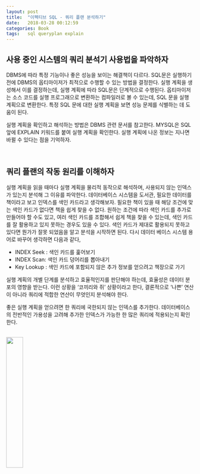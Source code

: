 ```yaml
---
layout: post
title:  "이펙티브 SQL - 쿼리 플랜 분석하기"
date:   2018-03-28 00:12:59
categories: Book
tags:	sql queryplan explain  
---
```


## 사용 중인 시스템의 쿼리 분석기 사용법을 파악하자
DBMS에 따라 특정 기능이나 좋은 성능을 보이는 해결책이 다르다. SQL문은 실행하기 전에 DBMS의 옵티마이저가 최적으로 수행할 수 있는 방법을 결정한다. 실행 계획을 생성해서 이를 결정하는데, 실행 계획에 따라 SQL문은 단계적으로 수행된다. 옵티마이저는 소스 코드를 실행 프로그래으로 변환하는 컴파일러로 볼 수 있는데, SQL 문을 실행 계획으로 변환한다. 특정 SQL 문에 대한 실행 계획을 보면 성능 문제를 식별하는 데 도움이 된다.

실행 계획을 확인하고 해석하는 방법은 DBMS 관련 문서를 참고한다. MYSQL은 SQL 앞에  EXPLAIN 키워드를 붙여 실행 계획을 확인한다. 실행 계획에 나온 정보는 지나면 바뀔 수 있다는 점을 기억하자. 

<br/>

## 쿼리 플랜의 작동 원리를 이해하자
실행 계획을 읽을 때마다 실행 계획을 물리적 동작으로 해석하며, 사용되지 않는 인덱스가 있는지 분석해 그 이유를 파악한다. 데이터베이스 시스템을 도서관, 필요한 데이터를 책이라고 보고 인덱스를 색인 카드라고 생각해보자. 필요한 책이 있을 때 해당 조건에 맞는 색인 카드가 없다면 책을 쉽게 찾을 수 없다. 원하는 조건에 따라 색인 카드를 추가로 만들어야 할 수도 있고, 여러 색인 카드를 조합해서 쉽게 책을 찾을 수 있는데, 색인 카드를 잘 활용하고 있지 못하는 경우도 있을 수 있다. 색인 카드가 제대로 활용되지 못하고 있다면 뭔가가 잘못 되었음을 알고 분석을 시작하면 된다.  다시 데이터 베이스 시스템 용어로 바꾸어 생각하면 다음과 같다, 

- INDEX Seek : 색인 카드를 훑어보기
- INDEX Scan: 색인 카드 덩어리를 뽑아내기 
- Key Lookup : 색인 카드에 포함되지 않은 추가 정보를 얻으려고 책장으로 가기 

실행 계획의 개별 단계를 분석하고 효율적인지를 판단해야 하는데, 효율성은 데이터 분포의 영향을 받는다. 이런 상황을 ‘코끼리와 쥐’ 상황이라고 한다, 결론적으로 ‘나쁜’ 연산이 아니라 쿼리에 적합한 연산이 무엇인지 분석해야 한다. 

좋은 실행 계획을 얻으려면 한 쿼리에 국한되지 않는 인덱스를 추가한다. 데이터베이스의 전반적인 가용성을 고려해 추가한 인덱스가 가능한 한 많은 쿼리에 적용되는지 확인한다.

<br/>


<a href="http://www.aladin.co.kr/shop/wproduct.aspx?ItemId=124421253">
  <img class="book" style="width: 30%; height: 30%" src="http://image.aladin.co.kr/product/12442/12/cover/k802531656_1.jpg"/>
</a>
